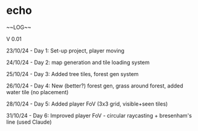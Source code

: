 # echo

\~\~LOG\~\~

V 0.01

23/10/24 - Day 1: Set-up project, player moving

24/10/24 - Day 2: map generation and tile loading system

25/10/24 - Day 3: Added tree tiles, forest gen system

26/10/24 - Day 4: New (better?) forest gen, grass around forest, added water tile (no placement)

28/10/24 - Day 5: Added player FoV (3x3 grid, visible+seen tiles)

31/10/24 - Day 6: Improved player FoV - circular raycasting + bresenham's line (used Claude)